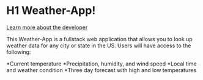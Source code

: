 # H1 Weather-App!

[Learn more about the developer](https://www.linkedin.com/in/stephen-garner-682357b7/)

This Weather-App is a fullstack web application that allows you to look up weather data for any city or state in the US. Users will have access to the following:

*Current temperature
*Precipitation, humidity, and wind speed
*Local time and weather condition 
*Three day forecast with high and low temperatures



